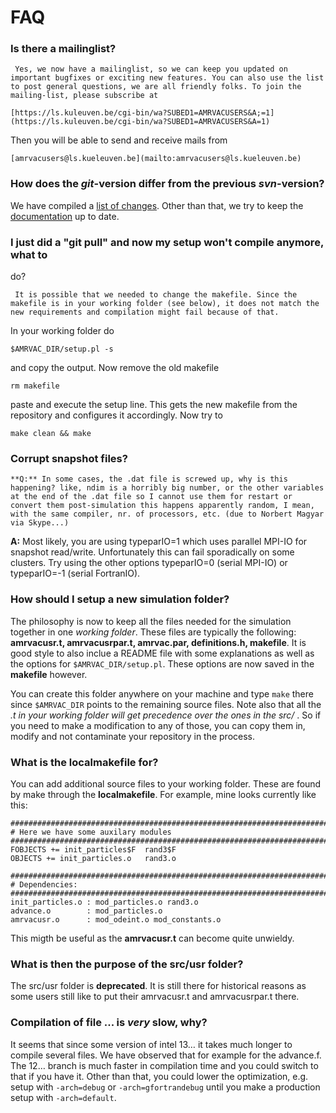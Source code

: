 # FAQ

### Is there a mailinglist?

     Yes, we now have a mailinglist, so we can keep you updated on important bugfixes or exciting new features. You can also use the list to post general questions, we are all friendly folks. To join the mailing-list, please subscribe at

    [https://ls.kuleuven.be/cgi-bin/wa?SUBED1=AMRVACUSERS&A;=1](https://ls.kuleuven.be/cgi-bin/wa?SUBED1=AMRVACUSERS&A=1)

Then you will be able to send and receive mails from

    [amrvacusers@ls.kueleuven.be](mailto:amrvacusers@ls.kueleuven.be)

### How does the _git_-version differ from the previous _svn_-version?

We have compiled a [list of changes](gitversion.md). Other than that, we try
to keep the [documentation](contents.md) up to date.

### I just did a "git pull" and now my setup won't compile anymore, what to
do?

     It is possible that we needed to change the makefile. Since the makefile is in your working folder (see below), it does not match the new requirements and compilation might fail because of that.
In your working folder do

    $AMRVAC_DIR/setup.pl -s

and copy the output. Now remove the old makefile

    rm makefile

paste and execute the setup line. This gets the new makefile from the
repository and configures it accordingly. Now try to

    make clean && make

### Corrupt snapshot files?

    **Q:** In some cases, the .dat file is screwed up, why is this happening? like, ndim is a horribly big number, or the other variables at the end of the .dat file so I cannot use them for restart or convert them post-simulation this happens apparently random, I mean, with the same compiler, nr. of processors, etc. (due to Norbert Magyar via Skype...)

**A:** Most likely, you are using typeparIO=1 which uses parallel MPI-IO for snapshot read/write. Unfortunately this can fail sporadically on some clusters. Try using the other options typeparIO=0 (serial MPI-IO) or typeparIO=-1 (serial FortranIO).

### How should I setup a new simulation folder?

The philosophy is now to keep all the files needed for the simulation together
in one _working folder_. These files are typically the following:
**amrvacusr.t, amrvacusrpar.t, amrvac.par, definitions.h, makefile**. It is
good style to also inclue a README file with some explanations as well as the
options for `$AMRVAC_DIR/setup.pl`. These options are now saved in the
**makefile** however.

You can create this folder anywhere on your machine and type `make` there
since `$AMRVAC_DIR` points to the remaining source files. Note also that all
the *.t in your working folder will get precedence over the ones in the src/*
. So if you need to make a modification to any of those, you can copy them in,
modify and not contaminate your repository in the process.

### What is the localmakefile for?

You can add additional source files to your working folder. These are found by
make through the **localmakefile**. For example, mine looks currently like
this:

    #########################################################################
    # Here we have some auxilary modules
    #########################################################################
    FOBJECTS += init_particles$F  rand3$F
    OBJECTS += init_particles.o   rand3.o

    #########################################################################
    # Dependencies:
    #########################################################################
    init_particles.o : mod_particles.o rand3.o
    advance.o        : mod_particles.o
    amrvacusr.o      : mod_odeint.o mod_constants.o

This migth be useful as the **amrvacusr.t** can become quite unwieldy.

### What is then the purpose of the src/usr folder?

The src/usr folder is **deprecated**. It is still there for historical reasons
as some users still like to put their amrvacusr.t and amrvacusrpar.t there.

### Compilation of file ... is _very_ slow, why?

It seems that since some version of intel 13… it takes much longer to compile
several files. We have observed that for example for the advance.f. The 12…
branch is much faster in compilation time and you could switch to that if you
have it.
Other than that, you could lower the optimization, e.g. setup with
`-arch=debug` or `-arch=gfortrandebug` until you make a production setup with
`-arch=default`.

